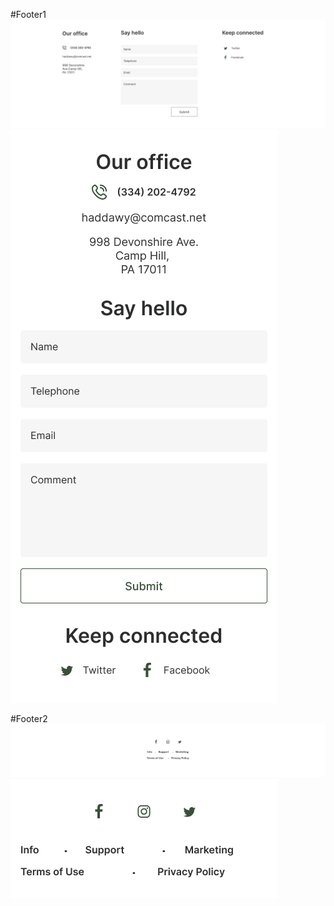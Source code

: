 #Footer1
<img src="./src/assets/footer1/mobile=false.png" title="hover text">
<img src="./src/assets/footer1/mobile=true.png" title="hover text">

#Footer2
<img src="./src/assets/footer2/mobile=false.png" title="hover text">
<img src="./src/assets/footer2/mobile=true.png" title="hover text">
